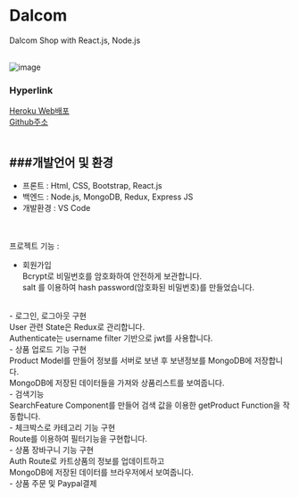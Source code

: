 
# Dalcom 
 Dalcom Shop with React.js, Node.js
 </br></br>

![image](https://user-images.githubusercontent.com/89246392/146865884-cfb322eb-c6d5-4149-bcc1-9e94ce604ede.png)</br>

### Hyperlink 
[Heroku Web배포](https://pacific-crag-89307.herokuapp.com/)</br>
[Github주소](https://github.com/soyikimm/dalcomm/) </br></br>

###개발언어 및 환경
----- 
- 프론트 : Html, CSS, Bootstrap, React.js
- 백엔드 : Node.js, MongoDB, Redux, Express JS</br>
- 개발환경 : VS Code

</br></br>
프로젝트 기능 :
- 회원가입
</br>Bcrypt로 비밀번호를 암호화하여 안전하게 보관합니다.
</br>salt 를 이용하여 hash password(암호화된 비밀번호)를 만들었습니다.
</br>
- 로그인, 로그아웃 구현
</br>User 관련 State은 Redux로 관리합니다.
</br>Authenticate는 username filter 기반으로 jwt를 사용합니다.
</br>
- 상품 업로드 기능 구현
</br>Product Model를 만들어 정보를 서버로 보낸 후 보낸정보를 MongoDB에 저장합니다.
</br>MongoDB에 저장된 데이터들을 가져와 상품리스트를 보여줍니다.
</br>
- 검색기능
</br>SearchFeature Component를 만들어 검색 값을 이용한 getProduct Function을 작동합니다.
</br>
- 체크박스로 카테고리 기능 구현
</br>Route를 이용하여 필터기능을 구현합니다.
</br>
- 상품 장바구니 기능 구현
</br>Auth Route로 카트상품의 정보를 업데이트하고
</br>MongoDB에 저장된 데이터를 브라우저에서 보여줍니다.
</br>
- 상품 주문 및 Paypal결제
 


</br></br>



    
 
